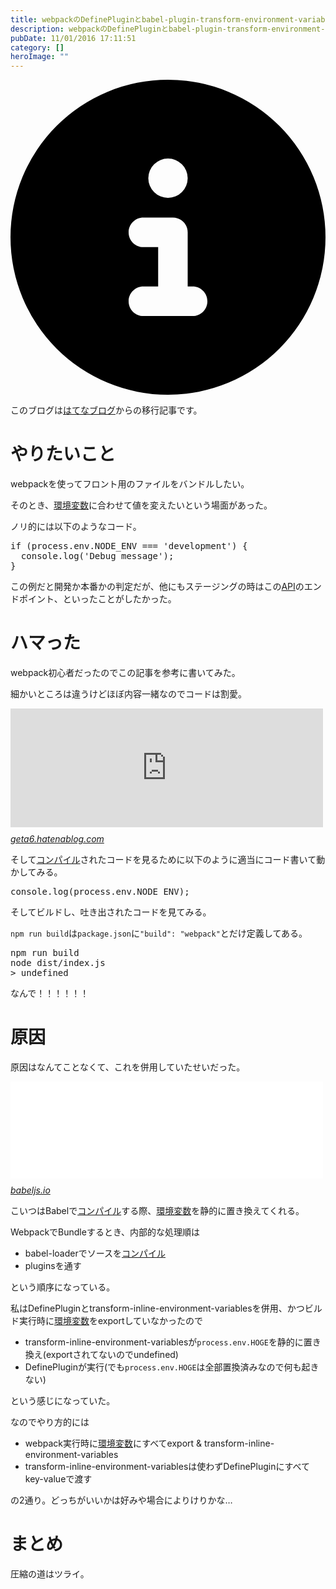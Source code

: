 ```yaml
---
title: webpackのDefinePluginとbabel-plugin-transform-environment-variablesの併用には注意
description: webpackのDefinePluginとbabel-plugin-transform-environment-variablesの併用には注意
pubDate: 11/01/2016 17:11:51
category: []
heroImage: ""
---
```


<div class="flex gap-3 items-center bg-gray-200 rounded-md px-5 py-2 mb-[40px]"> 
    <div> 
        <svg xmlns="http://www.w3.org/2000/svg" viewBox="0 0 512 512" class="inline w-6 h-6 fill-black_hover"> 
            <!--!Font Awesome Free 6.6.0 by @fontawesome - https://fontawesome.com License - https://fontawesome.com/license/free Copyright 2024 Fonticons, Inc.--> 
            <path d="M256 512A256 256 0 1 0 256 0a256 256 0 1 0 0 512zM216 336l24 0 0-64-24 0c-13.3 0-24-10.7-24-24s10.7-24 24-24l48 0c13.3 0 24 10.7 24 24l0 88 8 0c13.3 0 24 10.7 24 24s-10.7 24-24 24l-80 0c-13.3 0-24-10.7-24-24s10.7-24 24-24zm40-208a32 32 0 1 1 0 64 32 32 0 1 1 0-64z"></path> 
        </svg> 
    </div> 
    <div> 
        <p>
            このブログは<a 
                href="https://sota1235.hatenablog.com/entry/2016/11/01/171151"
                target="_blank"
                rel="noopener noreferrer"
            >はてなブログ</a>からの移行記事です。
        </p> 
    </div> 
</div>
        <h1>やりたいこと</h1>

<p>webpackを使ってフロント用のファイルをバンドルしたい。</p>

<p>そのとき、<a class="keyword" href="http://d.hatena.ne.jp/keyword/%B4%C4%B6%AD%CA%D1%BF%F4">環境変数</a>に合わせて値を変えたいという場面があった。</p>

<p>ノリ的には以下のようなコード。</p>

<pre class="code lang-javascript" data-lang="javascript" data-unlink><span class="synStatement">if</span> (process.env.NODE_ENV === <span class="synConstant">'development'</span>) <span class="synIdentifier">{</span>
  console.log(<span class="synConstant">'Debug message'</span>);
<span class="synIdentifier">}</span>
</pre>


<p>この例だと開発か本番かの判定だが、他にもステージングの時はこの<a class="keyword" href="http://d.hatena.ne.jp/keyword/API">API</a>のエンドポイント、といったことがしたかった。</p>

<h1>ハマった</h1>

<p>webpack初心者だったのでこの記事を参考に書いてみた。</p>

<p>細かいところは違うけどほぼ内容一緒なのでコードは割愛。</p>

<p><iframe src="http://geta6.hatenablog.com/embed/2016/04/05/165201" title="webpackとbabelでES6コードをさくっと書く - getalog" class="embed-card embed-blogcard" scrolling="no" frameborder="0" style="display: block; width: 100%; height: 190px; max-width: 500px; margin: 10px 0px;"></iframe><cite class="hatena-citation"><a href="http://geta6.hatenablog.com/entry/2016/04/05/165201">geta6.hatenablog.com</a></cite></p>

<p>そして<a class="keyword" href="http://d.hatena.ne.jp/keyword/%A5%B3%A5%F3%A5%D1%A5%A4%A5%EB">コンパイル</a>されたコードを見るために以下のように適当にコード書いて動かしてみる。</p>

<pre class="code lang-javascript" data-lang="javascript" data-unlink>console.log(process.env.NODE_ENV);
</pre>


<p>そしてビルドし、吐き出されたコードを見てみる。</p>

<p><code>npm run build</code>は<code>package.json</code>に<code>"build": "webpack"</code>とだけ定義してある。</p>

<pre class="code" data-lang="" data-unlink>npm run build
node dist/index.js
&gt; undefined</pre>


<p>なんで！！！！！！</p>

<h1>原因</h1>

<p>原因はなんてことなくて、これを併用していたせいだった。</p>

<p><iframe src="//hatenablog-parts.com/embed?url=http%3A%2F%2Fbabeljs.io%2Fdocs%2Fplugins%2Ftransform-inline-environment-variables%2F" title="Inline environment variables transform · Babel" class="embed-card embed-webcard" scrolling="no" frameborder="0" style="display: block; width: 100%; height: 155px; max-width: 500px; margin: 10px 0px;"></iframe><cite class="hatena-citation"><a href="http://babeljs.io/docs/plugins/transform-inline-environment-variables/">babeljs.io</a></cite></p>

<p>こいつはBabelで<a class="keyword" href="http://d.hatena.ne.jp/keyword/%A5%B3%A5%F3%A5%D1%A5%A4%A5%EB">コンパイル</a>する際、<a class="keyword" href="http://d.hatena.ne.jp/keyword/%B4%C4%B6%AD%CA%D1%BF%F4">環境変数</a>を静的に置き換えてくれる。</p>

<p>WebpackでBundleするとき、内部的な処理順は</p>

<ul>
<li>babel-loaderでソースを<a class="keyword" href="http://d.hatena.ne.jp/keyword/%A5%B3%A5%F3%A5%D1%A5%A4%A5%EB">コンパイル</a></li>
<li>pluginsを通す</li>
</ul>


<p>という順序になっている。</p>

<p>私はDefinePluginとtransform-inline-environment-variablesを併用、かつビルド実行時に<a class="keyword" href="http://d.hatena.ne.jp/keyword/%B4%C4%B6%AD%CA%D1%BF%F4">環境変数</a>をexportしていなかったので</p>

<ul>
<li>transform-inline-environment-variablesが<code>process.env.HOGE</code>を静的に置き換え(exportされてないのでundefined)</li>
<li>DefinePluginが実行(でも<code>process.env.HOGE</code>は全部置換済みなので何も起きない)</li>
</ul>


<p>という感じになっていた。</p>

<p>なのでやり方的には</p>

<ul>
<li>webpack実行時に<a class="keyword" href="http://d.hatena.ne.jp/keyword/%B4%C4%B6%AD%CA%D1%BF%F4">環境変数</a>にすべてexport &amp; transform-inline-environment-variables</li>
<li>transform-inline-environment-variablesは使わずDefinePluginにすべてkey-valueで渡す</li>
</ul>


<p>の2通り。どっちがいいかは好みや場合によりけりかな…</p>

<h1>まとめ</h1>

<p>圧縮の道はツライ。</p>


